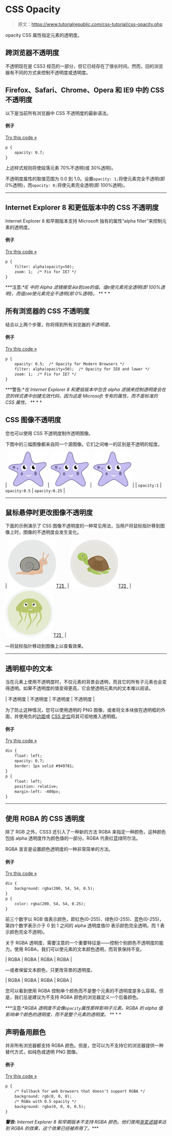 # CSS Opacity

> 原文：<https://www.tutorialrepublic.com/css-tutorial/css-opacity.php>

opacity CSS 属性指定元素的透明度。

## 跨浏览器不透明度

不透明现在是 CSS3 规范的一部分，但它已经存在了很长时间。然而，旧的浏览器有不同的方式来控制不透明度或透明度。

## Firefox、Safari、Chrome、Opera 和 IE9 中的 CSS 不透明度

以下是当前所有浏览器中 CSS 不透明度的最新语法。

#### 例子

[Try this code »](../codelab.php?topic=css&file=opacity-for-latest-browsers "Try this code using online Editor")

```
p {
    opacity: 0.7;
}
```

上述样式规则将使段落元素 70%不透明(或 30%透明)。

不透明度属性的取值范围为 0.0 到 1.0。设置`opacity: 1;`将使元素完全不透明(即 0%透明)，而`opacity: 0;`将使元素完全透明(即 100%透明)。

* * *

## Internet Explorer 8 和更低版本中的 CSS 不透明度

Internet Explorer 8 和早期版本支持 Microsoft 独有的属性“alpha filter”来控制元素的透明度。

#### 例子

[Try this code »](../codelab.php?topic=css&file=opacity-for-ie8-and-lower "Try this code using online Editor")

```
p {
    filter: alpha(opacity=50);
    zoom: 1;  /* Fix for IE7 */
}
```

 ***注意:**IE 中的 Alpha 滤镜接受从`0`到`100`的值。值`0`使元素完全透明(即 100%透明)，而值`100`使元素完全不透明(即 0%透明)。*  ** * *

## 所有浏览器的 CSS 不透明度

结合以上两个步骤，你将得到所有浏览器的*不透明度。*

#### 例子

[Try this code »](../codelab.php?topic=css&file=opacity-for-all-browsers "Try this code using online Editor")

```
p {
    opacity: 0.5;  /* Opacity for Modern Browsers */
    filter: alpha(opacity=50);  /* Opacity for IE8 and lower */
    zoom: 1;  /* Fix for IE7 */
}
```

 ***警告:**在 Internet Explorer 8 和更低版本中包含 *alpha 滤镜*来控制透明度会在您的样式表中创建无效代码，因为这是 Microsoft 专有的属性，而不是标准的 CSS 属性。*  ** * *

## CSS 图像不透明度

您也可以使用 CSS 不透明度制作透明图像。

下图中的三幅图像都来自同一个源图像。它们之间唯一的区别是不透明的程度。

| ![100% Opaque Image](img/f6a6e3e86b92adcdb9f41939d8672024.png) | ![50% Opaque Image](img/f6a6e3e86b92adcdb9f41939d8672024.png) | ![25% Opaque Image](img/f6a6e3e86b92adcdb9f41939d8672024.png) |
| `opacity:1` | `opacity:0.5` | `opacity:0.25` |

* * *

## 鼠标悬停时更改图像不透明度

下面的示例演示了 CSS 图像不透明度的一种常见用法，当用户将鼠标指针移到图像上时，图像的不透明度会发生变化。

| [![Snail](img/f909e6ef9f1011c738ce75cdbda3285f.png)T2】](javascript:void(0);) | [![Tortoise](img/ede704b8c930e5b79d7bd36eac3ba435.png)T2】](javascript:void(0);) | [![Octopus](img/21028ede024d4c6fd85424452fa2ed64.png)T2】](javascript:void(0);) |

—将鼠标指针移动到图像上以查看效果。

* * *

## 透明框中的文本

当在元素上使用不透明度时，不仅元素的背景会透明，而且它的所有子元素也会变得透明。如果不透明度的值变得更高，它会使透明元素内的文本难以阅读。

| 不透明度 | 不透明度 | 不透明度 | 不透明度 |

为了防止这种情况，您可以使用透明的 PNG 图像，或者将文本块放在透明框的外面，并使用负的[边距](css-margin.php)或 [CSS 定位](css-position.php)将其可视地推入透明框。

#### 例子

[Try this code »](../codelab.php?topic=css&file=opaque-text-inside-transparent-element "Try this code using online Editor")

```
div {
    float: left;
    opacity: 0.7;
    border: 1px solid #949781;
}
p {
    float: left;
    position: relative;
    margin-left: -400px;
}
```

* * *

## 使用 RGBA 的 CSS 透明度

除了 RGB 之外，CSS3 还引入了一种新的方法 RGBA 来指定一种颜色，这种颜色包括 alpha 透明度作为颜色值的一部分。RGBA 代表红蓝绿阿尔法。

RGBA 宣言是设置颜色透明度的一种非常简单的方法。

#### 例子

[Try this code »](../codelab.php?topic=css3&file=rgba-transparency "Try this code using online Editor")

```
div {
    background: rgba(200, 54, 54, 0.5);
}
p {
    color: rgba(200, 54, 54, 0.25);
}
```

前三个数字以 RGB 值表示颜色，即红色(0-255)、绿色(0-255)、蓝色(0-255)，第四个数字表示介于 0 到 1 之间的 alpha 透明度值(0 表示颜色完全透明，而 1 表示颜色完全不透明)。

关于 RGBA 透明度，需要注意的一个重要特征是——控制个别颜色不透明度的能力。使用 RGBA，我们可以使元素的文本颜色透明，而背景保持不变。

| RGBA | RGBA | RGBA | RGBA |

—或者保留文本颜色，只更改背景的透明度。

| RGBA | RGBA | RGBA | RGBA |

您可以看到使用 RGBA 控制单个颜色而不是整个元素的不透明度是多么容易。但是，我们总是建议为不支持 RGBA 颜色的浏览器定义一个后备颜色。

 ***注意:**RGBA 透明度不会像`opacity`属性那样影响子元素。RGBA 的 alpha 值影响单个颜色的透明度，而不是整个元素的透明度。*  ** * *

## 声明备用颜色

并非所有浏览器都支持 RGBA 颜色。但是，您可以为不支持它的浏览器提供一种替代方式，如纯色或透明 PNG 图像。

#### 例子

[Try this code »](../codelab.php?topic=css3&file=define-fallback-color-for-rgba "Try this code using online Editor")

```
p {
    /* Fallback for web browsers that doesn't support RGBA */
    background: rgb(0, 0, 0);
    /* RGBa with 0.5 opacity */
    background: rgba(0, 0, 0, 0.5);
}
```

 ***警告:** Internet Explorer 8 和早期版本不支持 RGBA 颜色。他们使用[渐变滤镜](http://msdn.microsoft.com/en-us/library/ms532997%28VS.85%29.aspx)来达到 RGBA 的效果，这个效果已经被弃用了。****